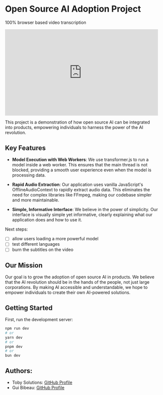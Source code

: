 # Open Source AI Adoption Project

100% browser based video transcription

<div style="padding:56.25% 0 0 0;position:relative;"><iframe src="https://player.vimeo.com/video/890829724?badge=0&amp;autopause=0&amp;quality_selector=1&amp;player_id=0&amp;app_id=58479" frameborder="0" allow="autoplay; fullscreen; picture-in-picture" style="position:absolute;top:0;left:0;width:100%;height:100%;" title="Untitled"></iframe></div><script src="https://player.vimeo.com/api/player.js"></script>

This project is a demonstration of how open source AI can be integrated into products, empowering individuals to harness the power of the AI revolution.

## Key Features

- **Model Execution with Web Workers**: We use transformer.js to run a model inside a web worker. This ensures that the main thread is not blocked, providing a smooth user experience even when the model is processing data.

- **Rapid Audio Extraction**: Our application uses vanilla JavaScript's OfflineAudioContext to rapidly extract audio data. This eliminates the need for complex libraries like FFmpeg, making our codebase simpler and more maintainable.

- **Simple, Informative Interface**: We believe in the power of simplicity. Our interface is visually simple yet informative, clearly explaining what our application does and how to use it.

Next steps:

- [ ] allow users loading a more powerful model
- [ ] test different languages
- [ ] burn the subtitles on the video

## Our Mission

Our goal is to grow the adoption of open source AI in products. We believe that the AI revolution should be in the hands of the people, not just large corporations. By making AI accessible and understandable, we hope to empower individuals to create their own AI-powered solutions.

## Getting Started

First, run the development server:

```bash
npm run dev
# or
yarn dev
# or
pnpm dev
# or
bun dev

```

## Authors:

- Toby Solutions: [GitHub Profile](https://github.com/tobySolutions)
- Gui Bibeau: [GitHub Profile](https://github.com/GuiBibeau)
